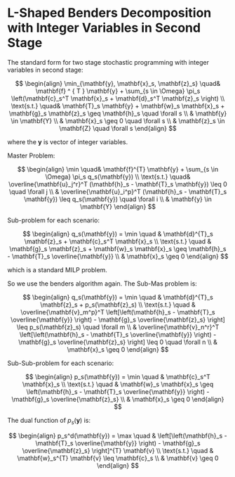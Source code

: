 
# L-Shaped Benders Decomposition with Integer Variables in Second Stage

The standard form for two stage stochastic programming with integer variables in second stage:

$$ \begin{align}
    \min_{\mathbf{y}, \mathbf{x}_s, \mathbf{z}_s} \quad& \mathbf{f} ^ { T } \mathbf{y} + \sum_{s \in \Omega} \pi_s \left(\mathbf{c}_s^T \mathbf{x}_s + \mathbf{d}_s^T \mathbf{z}_s \right) \\
    \text{s.t.} \quad& \mathbf{T}_s \mathbf{y} + \mathbf{w}_s \mathbf{x}_s + \mathbf{g}_s \mathbf{z}_s \geq \mathbf{h}_s \quad \forall s \\
    & \mathbf{y} \in \mathbf{Y} \\
    & \mathbf{x}_s \geq 0 \quad \forall s \\
    & \mathbf{z}_s \in \mathbf{Z} \quad \forall s
\end{align} $$

where the $\mathbf{y}$ is vector of integer variables.

Master Problem:

$$ \begin{align}
    \min \quad& \mathbf{f}^{T} \mathbf{y} + \sum_{s \in \Omega} \pi_s q_s(\mathbf{y}) \\
    \text{s.t.} \quad& \overline{\mathbf{u}_j^r}^T (\mathbf{h}_s - \mathbf{T}_s \mathbf{y}) \leq 0 \quad \forall j \\
    & \overline{\mathbf{u}_i^p}^T (\mathbf{h}_s - \mathbf{T}_s \mathbf{y}) \leq q_s(\mathbf{y}) \quad \forall i \\
    & \mathbf{y} \in \mathbf{Y}
\end{align} $$

Sub-problem for each scenario:

$$ \begin{align}
    q_s(\mathbf{y}) = \min \quad & \mathbf{d}^{T}_s \mathbf{z}_s + \mathbf{c}_s^T \mathbf{x}_s \\
    \text{s.t.} \quad & \mathbf{g}_s \mathbf{z}_s + \mathbf{w}_s \mathbf{x}_s \geq \mathbf{h}_s - \mathbf{T}_s \overline{\mathbf{y}} \\
    & \mathbf{x}_s \geq 0
\end{align} $$

which is a standard MILP problem.

So we use the benders algorithm again. The Sub-Mas problem is:

$$ \begin{align}
    q_s(\mathbf{y}) = \min \quad & \mathbf{d}^{T}_s \mathbf{z}_s + p_s(\mathbf{z}_s) \\
    \text{s.t.} \quad & \overline{\mathbf{v}_m^p}^T \left[\left(\mathbf{h}_s - \mathbf{T}_s \overline{\mathbf{y}} \right) - \mathbf{g}_s \overline{\mathbf{z}_s} \right] \leq p_s(\mathbf{z}_s) \quad \forall m \\
    & \overline{\mathbf{v}_n^r}^T \left[\left(\mathbf{h}_s - \mathbf{T}_s \overline{\mathbf{y}} \right) - \mathbf{g}_s \overline{\mathbf{z}_s} \right] \leq 0 \quad \forall n \\
    & \mathbf{x}_s \geq 0
\end{align} $$

Sub-Sub-problem for each scenario:

$$ \begin{align}
    p_s(\mathbf{y}) = \min \quad & \mathbf{c}_s^T \mathbf{x}_s \\
    \text{s.t.} \quad & \mathbf{w}_s \mathbf{x}_s \geq \left(\mathbf{h}_s - \mathbf{T}_s \overline{\mathbf{y}} \right) - \mathbf{g}_s \overline{\mathbf{z}_s}  \\
    & \mathbf{x}_s \geq 0
\end{align} $$

The dual function of $p_s(\mathbf{y})$ is:

$$ \begin{align}
    p_s^d(\mathbf{y}) = \max \quad & \left[\left(\mathbf{h}_s - \mathbf{T}_s \overline{\mathbf{y}} \right) - \mathbf{g}_s \overline{\mathbf{z}_s} \right]^{T} \mathbf{v} \\
    \text{s.t.} \quad & \mathbf{w}_s^{T} \mathbf{v} \leq \mathbf{c}_s \\
    & \mathbf{v} \geq 0
\end{align} $$
